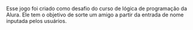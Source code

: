 Esse jogo foi criado como desafio do curso de lógica de programação da Alura. Ele tem o objetivo de sorte um amigo a partir da entrada de nome inputada pelos usuários. 

